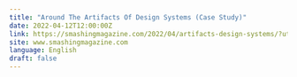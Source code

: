 ```yaml
---
title: "Around The Artifacts Of Design Systems (Case Study)"
date: 2022-04-12T12:00:00Z
link: https://smashingmagazine.com/2022/04/artifacts-design-systems/?utm_medium=RSS&utm_source=news.12bit.vn
site: www.smashingmagazine.com
language: English
draft: false
---
```


